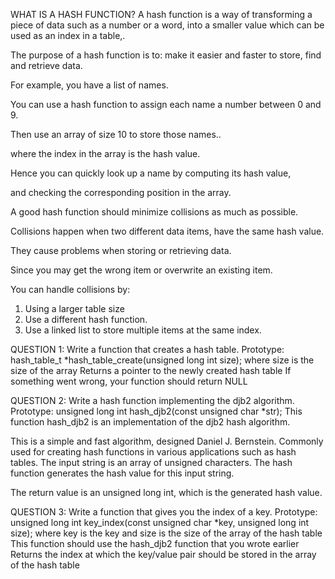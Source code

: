 WHAT IS A HASH FUNCTION?
A hash function is a way of transforming a piece of data such as a number or a word, into a smaller value which can be used as an index in a table,.

The purpose of a hash function is to: make it easier and faster to store, find and retrieve data.

For example, you have a list of names.

You can use a hash function to assign each name a number between 0 and 9.

Then use an array of size 10 to store those names..

where the index in the array is the hash value.

Hence you can quickly look up a name by computing its hash value, 

and checking the corresponding position in the array.

A good hash function should minimize collisions as much as possible.

Collisions happen when two different data items, have the same hash value.

They cause problems when storing or retrieving data.

Since you may get the wrong item or overwrite an existing item.

You can handle collisions by:

1. Using a larger table size
2. Use a different hash function.
3. Use a linked list to store multiple items at the same index.

QUESTION 1:
Write a  function that creates a hash table.
Prototype: hash_table_t *hash_table_create(unsigned long int size);
where size is the size of the array
Returns a pointer to the newly created hash table
If something went wrong, your function should return NULL

QUESTION 2:
Write a hash function implementing the djb2 algorithm.
Prototype: unsigned long int hash_djb2(const unsigned char *str);
This function hash_djb2 is an implementation of the djb2 hash algorithm.

This is a simple and fast algorithm, designed Daniel J. Bernstein.
Commonly used for creating hash functions in various applications such as hash tables.
The input string is an array of unsigned characters. The hash function generates the hash value for this input string.

The return value is an unsigned long int, which is the generated hash value.

QUESTION 3:
Write a function that gives you the index of a key.
Prototype: unsigned long int key_index(const unsigned char *key, unsigned long int size);
where key is the key
and size is the size of the array of the hash table
This function should use the hash_djb2 function that you wrote earlier
Returns the index at which the key/value pair should be stored in the array of the hash table
